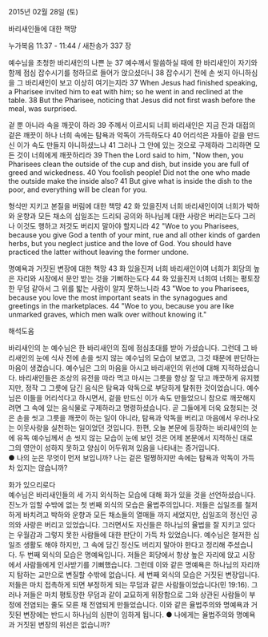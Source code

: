 2015년 02월 28일 (토)

바리새인들에 대한 책망 



누가복음 11:37 - 11:44 / 새찬송가 337 장


예수님을 초청한 바리새인의 나쁜 눈
37 예수께서 말씀하실 때에 한 바리새인이 자기와 함께 점심 잡수시기를 청하므로 들어가 앉으셨더니 38 잡수시기 전에 손 씻지 아니하심을 그 바리새인이 보고 이상히 여기는지라
37 When Jesus had finished speaking, a Pharisee invited him to eat with him; so he went in and reclined at the table.  38 But the Pharisee, noticing that Jesus did not first wash before the meal, was surprised.   

겉 뿐 아니라 속을 깨끗이 하라
39 주께서 이르시되 너희 바리새인은 지금 잔과 대접의 겉은 깨끗이 하나 너희 속에는 탐욕과 악독이 가득하도다 40 어리석은 자들아 겉을 만드신 이가 속도 만들지 아니하셨느냐 41 그러나 그 안에 있는 것으로 구제하라 그리하면 모든 것이 너희에게 깨끗하리라 
39 Then the Lord said to him, "Now then, you Pharisees clean the outside of the cup and dish, but inside you are full of greed and wickedness. 40 You foolish people! Did not the one who made the outside make the inside also? 41 But give what is inside the dish to the poor, and everything will be clean for you.   

형식만 지키고 본질을 버림에 대한 책망
42 화 있을진저 너희 바리새인이여 너희가 박하와 운향과 모든 채소의 십일조는 드리되 공의와 하나님께 대한 사랑은 버리는도다 그러나 이것도 행하고 저것도 버리지 말아야 할지니라
42 "Woe to you Pharisees, because you give God a tenth of your mint, rue and all other kinds of garden herbs, but you neglect justice and the love of God. You should have practiced the latter without leaving the former undone.   

명예욕과 거짓된 변장에 대한 책망
43 화 있을진저 너희 바리새인이여 너희가 회당의 높은 자리와 시장에서 문안 받는 것을 기뻐하는도다 44 화 있을진저 너희여 너희는 평토장한 무덤 같아서 그 위를 밟는 사람이 알지 못하느니라 
43 "Woe to you Pharisees, because you love the most important seats in the synagogues and greetings in the marketplaces. 44 "Woe to you, because you are like unmarked graves, which men walk over without knowing it."

해석도움





바리새인의 눈
예수님은 한 바리새인의 집에 점심초대를 받아 가셨습니다. 그런데 그 바리새인의 눈에 식사 전에 손을 씻지 않는 예수님의 모습이 보였고, 그것 때문에 판단하는 마음이 생겼습니다. 예수님은 그의 마음을 아시고 바리새인의 위선에 대해 지적하셨습니다. 바리새인들은 조상의 유전을 따라 먹고 마시는 그릇을 항상 잘 닦고 깨끗하게 유지했지만, 정작 그 그릇에 담긴 음식은 탐욕과 악독으로 부당하게 탈취한 것이었습니다. 예수님은 이들을 어리석다고 하시면서, 겉을 만드신 이가 속도 만들었으니 참으로 깨끗해지려면 그 속에 있는 음식물로 구제하라고 명령하셨습니다. 곧 그들에게 더욱 요청되는 것은 손을 씻고 그릇을 깨끗이 하는 일이 아니라, 탐욕과 악독을 버리고 마음에서 우러나오는 이웃사랑을 실천하는 일이었던 것입니다. 한편, 오늘 본문에 등장하는 바리새인의 눈에 유독 예수님께서 손 씻지 않는 모습이 눈에 보인 것은 어제 본문에서 지적하신 대로 그의 영안이 성하지 못하고 양심이 어두워져 있음을 나타내는 증거입니다.  
● 나의 눈은 무엇이 먼저 보입니까? 나는 겉은 멀쩡하지만 속에는 탐욕과 악독이 가득 차 있지는 않습니까?

화가 있으리로다  
예수님은 바리새인들의 세 가지 외식하는 모습에 대해 화가 있을 것을 선언하셨습니다. 진노가 임할 수밖에 없는 첫 번째 외식의 모습은 율법주의입니다. 저들은 십일조를 철저하게 바치려고 박하와 운향과 모든 채소들의 열매들 까지 세었지만, 십일조의 정신인 공의와 사랑은 버리고 있었습니다. 그러면서도 자신들은 하나님의 율법을 잘 지키고 있다는 우월감과 그렇지 못한 사람들에 대한 판단이 가득 차 있었습니다. 예수님은 철저한 십일조 생활도 해야 하지만, 그 속에 담긴 정신도 버리지 말아야 한다고 정리해 주셨습니다. 두 번째 외식의 모습은 명예욕입니다. 저들은 회당에서 항상 높은 자리에 앉고 시장에서 사람들에게 인사받기를 기뻐했습니다. 그런데 이와 같은 명예욕은 하나님의 자리까지 탐하는 교만으로 변질할 수밖에 없습니다. 세 번째 외식의 모습은 거짓된 변장입니다. 저들은 마치 접촉하게 되면 부정하게 되는 무덤과 같은 사람들이었습니다(민 19:16). 그러나 저들은 마치 평토장한 무덤과 같이 교묘하게 위장함으로 그와 상관된 사람들이 부정에 전염되는 줄도 모른 채 전염되게 만들었습니다. 이와 같은 율법주의와 명예욕과 거짓된 변장에는 반드시 하나님의 심판이 임하게 됩니다. 
● 나에게는 율법주의와 명예욕과 거짓된 변장의 위선은 없습니까?